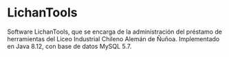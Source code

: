 # LichanTools
Software LichanTools, que se encarga de la administración del préstamo de herramientas del Liceo Industrial Chileno Alemán de Ñuñoa.
Implementado en Java 8.12, con base de datos MySQL 5.7.
